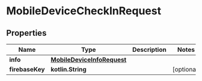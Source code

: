 
# MobileDeviceCheckInRequest

## Properties
Name | Type | Description | Notes
------------ | ------------- | ------------- | -------------
**info** | [**MobileDeviceInfoRequest**](MobileDeviceInfoRequest.md) |  | 
**firebaseKey** | **kotlin.String** |  |  [optional]




